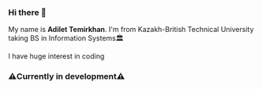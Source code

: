### Hi there 👋
My name is **Adilet Temirkhan**. I'm from Kazakh-British Technical University taking BS in Information Systems🏛️

I have huge interest in coding

### ⚠️Currently in development⚠️


<!--
**StupidNinja/StupidNinja** is a ✨ _special_ ✨ repository because its `README.md` (this file) appears on your GitHub profile.

Here are some ideas to get you started:

- 🔭 I’m currently working on ...
- 🌱 I’m currently learning ...
- 👯 I’m looking to collaborate on ...
- 🤔 I’m looking for help with ...
- 💬 Ask me about ...
- 📫 How to reach me: ...
- 😄 Pronouns: ...      
- ⚡ Fun fact: ...
-->
